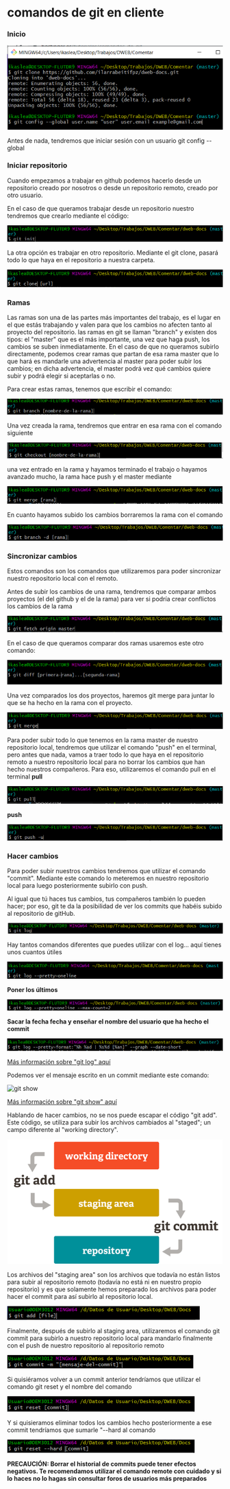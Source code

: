 # comandos de git en cliente

### Inicio

![Git config --global](images/doc09/Config.png)

Antes de nada, tendremos que iniciar sesión con un usuario git config --global

### Iniciar repositorio

Cuando empezamos a trabajar en github podemos hacerlo desde un repositorio creado por nosotros o desde un repositorio remoto, creado por otro usuario.

En el caso de que queramos trabajar desde un repositorio nuestro tendremos que crearlo mediante el código:

![Git config --global](images/doc09/init.png)

La otra opción es trabajar en otro repositorio. Mediante el git clone, pasará todo lo que haya en el repositorio a nuestra carpeta.

![Git clone](images/doc09/clone.png)

### Ramas

Las ramas son una de las partes más importantes del trabajo, es el lugar en el que estás trabajando y valen para que los cambios no afecten tanto al proyecto del repositorio. las ramas en git se llaman "branch" y existen dos tipos: el "master" que es el más importante, una vez que haga push, los cambios se suben inmediatamente. En el caso de que no queramos subirlo directamente, podemos crear ramas que partan de esa rama master que lo que hará es mandarle una advertencia al master para poder subir los cambios; en dicha advertencia, el master podrá vez qué cambios quiere subir y podrá elegir si aceptarlas o no.

Para crear estas ramas, tenemos que escribir el comando:

![Git branch-name](images/doc09/branch-name.png)

Una vez creada la rama, tendremos que entrar en esa rama con el comando siguiente

![Git checkout](images/doc09/checkout.png)

una vez entrado en la rama y hayamos terminado el trabajo o hayamos avanzado mucho, la rama hace push y el master mediante 

![Git merge](images/doc09/merge.png)

En cuanto hayamos subido los cambios borraremos la rama con el comando

![Git -d](images/doc09/delete.png)

### Sincronizar cambios

Estos comandos son los comandos que utilizaremos para poder sincronizar nuestro repositorio local con el remoto.

Antes de subir los cambios de una rama, tendremos que comparar ambos proyectos (el del github y el de la rama) para ver si podría crear conflictos los cambios de la rama

![Git fetch](images/doc09/fetch.png)

En el caso de que queramos comparar dos ramas usaremos este otro comando:

![Git diff](images/doc09/diff.png)

Una vez comparados los dos proyectos, haremos git merge para juntar lo que se ha hecho en la rama con el proyecto.

![git Merge](images/doc09/GitMerge.png)

Para poder subir todo lo que tenemos en la rama master de nuestro repositorio local, tendremos que utilizar el comando "push" en el terminal, pero antes que nada, vamos a traer todo lo que haya en el repositorio remoto a nuestro repositorio local para no borrar los cambios que han hecho nuestros compañeros. Para eso, utilizaremos el comando pull en el terminal
**pull**

![git Merge](images/doc09/pull.png)

**push**

![git Merge](images/doc09/push.png)

### Hacer cambios

Para poder subir nuestros cambios tendremos que utilizar el comando "commit". Mediante este comando lo meteremos en nuestro repositorio local para luego posteriormente subirlo con push.

Al igual que tú haces tus cambios, tus compañeros también lo pueden hacer; por eso, git te da la posibilidad de ver los commits que habéis subido al repositorio de gitHub.

![git Merge](images/doc09/gitlog.png)

Hay tantos comandos diferentes que puedes utilizar con el log... aquí tienes unos cuantos útiles


![git Merge](images/doc09/gitlogPretty.png)

**Poner los últimos** 

![git Merge](images/doc09/gitlogMaxAcount.png)

**Sacar la fecha fecha y enseñar el nombre del usuario que ha hecho el commit**

![git Merge](images/doc09/gitlogDate.png)

[Más información sobre "git log" aquí](https://githowto.com/history)

Podemos ver el mensaje escrito en un commit mediante este comando:

![git show](https://i.stack.imgur.com/Eluwl.png)

[Más información sobre "git show" aquí](https://git-scm.com/docs/git-show)

Hablando de hacer cambios, no se nos puede escapar el código "git add". Este código, se utiliza para subir los archivos cambiados al "staged"; un campo diferente al "working directory".

![git show](images/doc09/staged.png)

Los archivos del "staging area" son los archivos que todavía no están listos para subir al repositorio remoto (todavía no está ni en nuestro propio repositorio) y es que solamente hemos preparado los archivos para poder hacer el commit para así subirlo al repositorio local.

![git add](images/doc09/gitAdd.png)

Finalmente, después de subirlo al staging area, utilizaremos el comando git commit para subirlo a nuestro repositorio local para mandarlo finalmente con el push de nuestro repositorio al repositorio remoto

![git commit](images/doc09/gitCommit.png)

Si quisiéramos volver a un commit anterior tendríamos que utilizar el comando git reset y el nombre del comando

![git commit](images/doc09/gitReset.png)

Y si quisieramos eliminar todos los cambios hecho posteriormente a ese commit tendríamos que sumarle "--hard al comando

![git commit](images/doc09/hard.png)

**PRECAUCIÓN: Borrar el historial de commits puede tener efectos negativos. Te recomendamos utilizar el comando remote con cuidado y si lo haces no lo hagas sin consultar foros de usuarios más preparados**
